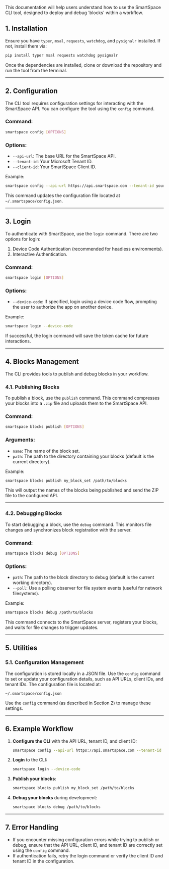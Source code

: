 This documentation will help users understand how to use the SmartSpace CLI tool, designed to deploy and debug 'blocks' within a workflow.

## 1. Installation

Ensure you have `typer`, `msal`, `requests`, `watchdog`, and `pysignalr` installed. If not, install them via:

```bash
pip install typer msal requests watchdog pysignalr
```

Once the dependencies are installed, clone or download the repository and run the tool from the terminal.

---

## 2. Configuration

The CLI tool requires configuration settings for interacting with the SmartSpace API. You can configure the tool using the `config` command.

### Command:
```bash
smartspace config [OPTIONS]
```

### Options:
- `--api-url`: The base URL for the SmartSpace API.
- `--tenant-id`: Your Microsoft Tenant ID.
- `--client-id`: Your SmartSpace Client ID.

Example:
```bash
smartspace config --api-url https://api.smartspace.com --tenant-id your-tenant-id --client-id your-client-id
```

This command updates the configuration file located at `~/.smartspace/config.json`.

---

## 3. Login

To authenticate with SmartSpace, use the `login` command. There are two options for login:
1. Device Code Authentication (recommended for headless environments).
2. Interactive Authentication.

### Command:
```bash
smartspace login [OPTIONS]
```

### Options:
- `--device-code`: If specified, login using a device code flow, prompting the user to authorize the app on another device.

Example:
```bash
smartspace login --device-code
```

If successful, the login command will save the token cache for future interactions.

---

## 4. Blocks Management

The CLI provides tools to publish and debug blocks in your workflow.

### 4.1. Publishing Blocks

To publish a block, use the `publish` command. This command compresses your blocks into a `.zip` file and uploads them to the SmartSpace API.

### Command:
```bash
smartspace blocks publish [OPTIONS]
```

### Arguments:
- `name`: The name of the block set.
- `path`: The path to the directory containing your blocks (default is the current directory).

Example:
```bash
smartspace blocks publish my_block_set /path/to/blocks
```

This will output the names of the blocks being published and send the ZIP file to the configured API.

---

### 4.2. Debugging Blocks

To start debugging a block, use the `debug` command. This monitors file changes and synchronizes block registration with the server.

### Command:
```bash
smartspace blocks debug [OPTIONS]
```

### Options:
- `path`: The path to the block directory to debug (default is the current working directory).
- `--poll`: Use a polling observer for file system events (useful for network filesystems).

Example:
```bash
smartspace blocks debug /path/to/blocks
```

This command connects to the SmartSpace server, registers your blocks, and waits for file changes to trigger updates.

---

## 5. Utilities

### 5.1. Configuration Management

The configuration is stored locally in a JSON file. Use the `config` command to set or update your configuration details, such as API URLs, client IDs, and tenant IDs. The configuration file is located at:

```
~/.smartspace/config.json
```

Use the `config` command (as described in Section 2) to manage these settings.

---

## 6. Example Workflow

1. **Configure the CLI** with the API URL, tenant ID, and client ID:
   ```bash
   smartspace config --api-url https://api.smartspace.com --tenant-id your-tenant-id --client-id your-client-id
   ```

2. **Login** to the CLI:
   ```bash
   smartspace login --device-code
   ```

3. **Publish your blocks**:
   ```bash
   smartspace blocks publish my_block_set /path/to/blocks
   ```

4. **Debug your blocks** during development:
   ```bash
   smartspace blocks debug /path/to/blocks
   ```

---

## 7. Error Handling

- If you encounter missing configuration errors while trying to publish or debug, ensure that the API URL, client ID, and tenant ID are correctly set using the `config` command.
- If authentication fails, retry the login command or verify the client ID and tenant ID in the configuration.